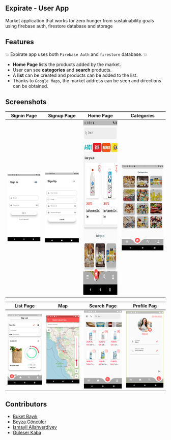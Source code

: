 ## Expirate - User App

Market application that works for zero hunger from sustainability goals using firebase auth, firestore database and storage

## Features
:boom: Expirate app uses both `Firebase Auth` and `firestore` database. :boom:
* **Home Page** lists the products added by the market.
* User can see **categories** and **search** products.
* A **list** can be created and products can be added to the list.
* Thanks to `Google Maps`, the market address can be seen and directions can be obtained.

## Screenshots

Signin Page                |  Signup Page              |Home Page                  | Categories         
:-------------------------:|:-------------------------:|:------------------:|:-------------------------:
![](https://github.com/UNIGIBBS/Expirate-User_app/blob/master/images/Sign%20In%20Page.png?raw=true)|![](https://github.com/UNIGIBBS/Expirate-User_app/blob/master/images/Sign%20Up%20Page.png?raw=true)|<a href="url"><img src="https://github.com/UNIGIBBS/Expirate-User_app/blob/master/images/Home%20Page.png" height="550" width="550"></a>|![](https://github.com/UNIGIBBS/Expirate-User_app/blob/master/images/Categories.png?raw=true)|


List Page                  | Map                       | Search Page              | Profile Pag                  
:-------------------------:|:-------------------------:|:-------------------------:|:-------------------------:
![](https://github.com/UNIGIBBS/Expirate-User_app/blob/master/images/List%20Page.png?raw=true)|![](https://github.com/UNIGIBBS/Expirate-User_app/blob/master/images/map.png?raw=true)|![](https://github.com/UNIGIBBS/Expirate-User_app/blob/master/images/Search%20Page.png?raw=true)|![](https://github.com/UNIGIBBS/Expirate-User_app/blob/master/images/Profile%20Page.png?raw=true)|

## Contributors
* [Buket Bayık](https://github.com/buketbyk)
* [Beyza Göncüler](https://github.com/BeyzaGonculer)
* [Ismayil Allahverdiyev](https://github.com/ismayil-allahverdiyev)
* [Güleser Kaba](https://github.com/guleserkaba)




